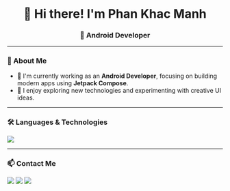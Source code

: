 <h1 align="center">👋 Hi there! I'm Phan Khac Manh</h1>
<h3 align="center">📱 Android Developer</h3>

---

### 🚀 About Me
- 💼 I'm currently working as an **Android Developer**, focusing on building modern apps using **Jetpack Compose**.  
- 💬 I enjoy exploring new technologies and experimenting with creative UI ideas.

---

### 🛠️ Languages & Technologies
<p align="left">
  <img src="https://skillicons.dev/icons?i=kotlin,androidstudio,java,python,spring,git,github,firebase" />
</p>

---

### 📫 Contact Me
<p align="left">
  <a href="mailto:phankhacmanh2n@gmail.com"><img src="https://img.shields.io/badge/Gmail-D14836?style=for-the-badge&logo=gmail&logoColor=white"></a>
  <a href="https://www.linkedin.com/in/emanhpk"><img src="https://img.shields.io/badge/LinkedIn-0077B5?style=for-the-badge&logo=linkedin&logoColor=white"></a>
  <a href="https://github.com/emanhpk"><img src="https://img.shields.io/badge/GitHub-181717?style=for-the-badge&logo=github&logoColor=white"></a>
</p>
